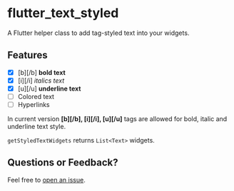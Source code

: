 # flutter_text_styled

A Flutter helper class to add tag-styled text into your widgets.

## Features

- [X] [b][/b] **bold text**
- [X] [i][/i] *italics text*
- [X] [u][/u] __underline text__
- [ ] Colored text
- [ ] Hyperlinks

In current version **[b][/b], [i][/i], [u][/u]** tags are allowed for bold, italic and underline text style.

`getStyledTextWidgets` returns `List<Text>` widgets.

## Questions or Feedback?

Feel free to [open an issue](https://github.com/dudeck/flutter_text_styled/issues/new).